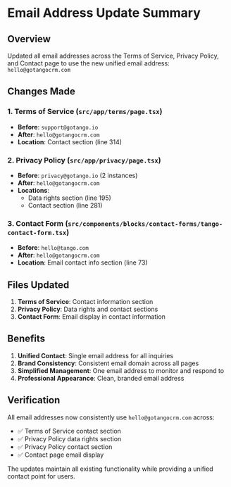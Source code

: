 # Email Address Update Summary

## Overview
Updated all email addresses across the Terms of Service, Privacy Policy, and Contact page to use the new unified email address: `hello@gotangocrm.com`

## Changes Made

### 1. Terms of Service (`src/app/terms/page.tsx`)
- **Before**: `support@gotango.io`
- **After**: `hello@gotangocrm.com`
- **Location**: Contact section (line 314)

### 2. Privacy Policy (`src/app/privacy/page.tsx`)
- **Before**: `privacy@gotango.io` (2 instances)
- **After**: `hello@gotangocrm.com`
- **Locations**: 
  - Data rights section (line 195)
  - Contact section (line 281)

### 3. Contact Form (`src/components/blocks/contact-forms/tango-contact-form.tsx`)
- **Before**: `hello@tango.com`
- **After**: `hello@gotangocrm.com`
- **Location**: Email contact info section (line 73)

## Files Updated

1. **Terms of Service**: Contact information section
2. **Privacy Policy**: Data rights and contact sections
3. **Contact Form**: Email display in contact information

## Benefits

1. **Unified Contact**: Single email address for all inquiries
2. **Brand Consistency**: Consistent email domain across all pages
3. **Simplified Management**: One email address to monitor and respond to
4. **Professional Appearance**: Clean, branded email address

## Verification

All email addresses now consistently use `hello@gotangocrm.com` across:
- ✅ Terms of Service contact section
- ✅ Privacy Policy data rights section
- ✅ Privacy Policy contact section
- ✅ Contact page email display

The updates maintain all existing functionality while providing a unified contact point for users. 